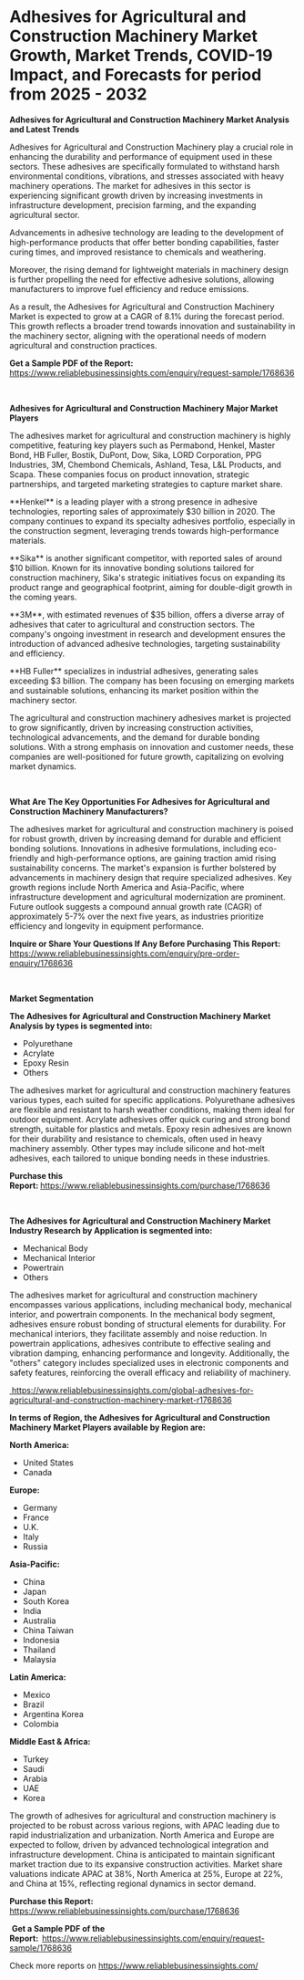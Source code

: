<p><h1>Adhesives for Agricultural and Construction Machinery Market Growth, Market Trends, COVID-19 Impact, and Forecasts for period from 2025 - 2032</h1></p><p><strong>Adhesives for Agricultural and Construction Machinery Market Analysis and Latest Trends</strong></p>
<p><p>Adhesives for Agricultural and Construction Machinery play a crucial role in enhancing the durability and performance of equipment used in these sectors. These adhesives are specifically formulated to withstand harsh environmental conditions, vibrations, and stresses associated with heavy machinery operations. The market for adhesives in this sector is experiencing significant growth driven by increasing investments in infrastructure development, precision farming, and the expanding agricultural sector. </p><p>Advancements in adhesive technology are leading to the development of high-performance products that offer better bonding capabilities, faster curing times, and improved resistance to chemicals and weathering. </p><p>Moreover, the rising demand for lightweight materials in machinery design is further propelling the need for effective adhesive solutions, allowing manufacturers to improve fuel efficiency and reduce emissions. </p><p>As a result, the Adhesives for Agricultural and Construction Machinery Market is expected to grow at a CAGR of 8.1% during the forecast period. This growth reflects a broader trend towards innovation and sustainability in the machinery sector, aligning with the operational needs of modern agricultural and construction practices.</p></p>
<p><strong>Get a Sample PDF of the Report:&nbsp;</strong> <a href="https://www.reliablebusinessinsights.com/enquiry/request-sample/1768636?utm_campaign=1950&utm_medium=2&utm_source=Github&utm_content=ia&utm_term=02022025&utm_id=adhesives-for-agricultural-and-construction-machinery">https://www.reliablebusinessinsights.com/enquiry/request-sample/1768636</a></p>
<p>&nbsp;</p>
<p><strong>Adhesives for Agricultural and Construction Machinery Major Market Players</strong></p>
<p><p>The adhesives market for agricultural and construction machinery is highly competitive, featuring key players such as Permabond, Henkel, Master Bond, HB Fuller, Bostik, DuPont, Dow, Sika, LORD Corporation, PPG Industries, 3M, Chembond Chemicals, Ashland, Tesa, L&L Products, and Scapa. These companies focus on product innovation, strategic partnerships, and targeted marketing strategies to capture market share.</p><p>**Henkel** is a leading player with a strong presence in adhesive technologies, reporting sales of approximately $30 billion in 2020. The company continues to expand its specialty adhesives portfolio, especially in the construction segment, leveraging trends towards high-performance materials.</p><p>**Sika** is another significant competitor, with reported sales of around $10 billion. Known for its innovative bonding solutions tailored for construction machinery, Sika's strategic initiatives focus on expanding its product range and geographical footprint, aiming for double-digit growth in the coming years.</p><p>**3M**, with estimated revenues of $35 billion, offers a diverse array of adhesives that cater to agricultural and construction sectors. The company's ongoing investment in research and development ensures the introduction of advanced adhesive technologies, targeting sustainability and efficiency.</p><p>**HB Fuller** specializes in industrial adhesives, generating sales exceeding $3 billion. The company has been focusing on emerging markets and sustainable solutions, enhancing its market position within the machinery sector.</p><p>The agricultural and construction machinery adhesives market is projected to grow significantly, driven by increasing construction activities, technological advancements, and the demand for durable bonding solutions. With a strong emphasis on innovation and customer needs, these companies are well-positioned for future growth, capitalizing on evolving market dynamics.</p></p>
<p>&nbsp;</p>
<p><strong>What Are The Key Opportunities For Adhesives for Agricultural and Construction Machinery Manufacturers?</strong></p>
<p><p>The adhesives market for agricultural and construction machinery is poised for robust growth, driven by increasing demand for durable and efficient bonding solutions. Innovations in adhesive formulations, including eco-friendly and high-performance options, are gaining traction amid rising sustainability concerns. The market's expansion is further bolstered by advancements in machinery design that require specialized adhesives. Key growth regions include North America and Asia-Pacific, where infrastructure development and agricultural modernization are prominent. Future outlook suggests a compound annual growth rate (CAGR) of approximately 5-7% over the next five years, as industries prioritize efficiency and longevity in equipment performance.</p></p>
<p><strong>Inquire or Share Your Questions If Any Before Purchasing This Report:</strong> <a href="https://www.reliablebusinessinsights.com/enquiry/pre-order-enquiry/1768636?utm_campaign=1950&utm_medium=2&utm_source=Github&utm_content=ia&utm_term=02022025&utm_id=adhesives-for-agricultural-and-construction-machinery">https://www.reliablebusinessinsights.com/enquiry/pre-order-enquiry/1768636</a></p>
<p>&nbsp;</p>
<p><strong>Market Segmentation</strong></p>
<p><strong>The Adhesives for Agricultural and Construction Machinery Market Analysis by types is segmented into:</strong></p>
<p><ul><li>Polyurethane</li><li>Acrylate</li><li>Epoxy Resin</li><li>Others</li></ul></p>
<p><p>The adhesives market for agricultural and construction machinery features various types, each suited for specific applications. Polyurethane adhesives are flexible and resistant to harsh weather conditions, making them ideal for outdoor equipment. Acrylate adhesives offer quick curing and strong bond strength, suitable for plastics and metals. Epoxy resin adhesives are known for their durability and resistance to chemicals, often used in heavy machinery assembly. Other types may include silicone and hot-melt adhesives, each tailored to unique bonding needs in these industries.</p></p>
<p><strong>Purchase this Report:&nbsp;</strong><a href="https://www.reliablebusinessinsights.com/purchase/1768636?utm_campaign=1950&utm_medium=2&utm_source=Github&utm_content=ia&utm_term=02022025&utm_id=adhesives-for-agricultural-and-construction-machinery">https://www.reliablebusinessinsights.com/purchase/1768636</a></p>
<p>&nbsp;</p>
<p><strong>The Adhesives for Agricultural and Construction Machinery Market Industry Research by Application is segmented into:</strong></p>
<p><ul><li>Mechanical Body</li><li>Mechanical Interior</li><li>Powertrain</li><li>Others</li></ul></p>
<p><p>The adhesives market for agricultural and construction machinery encompasses various applications, including mechanical body, mechanical interior, and powertrain components. In the mechanical body segment, adhesives ensure robust bonding of structural elements for durability. For mechanical interiors, they facilitate assembly and noise reduction. In powertrain applications, adhesives contribute to effective sealing and vibration damping, enhancing performance and longevity. Additionally, the "others" category includes specialized uses in electronic components and safety features, reinforcing the overall efficacy and reliability of machinery.</p></p>
<p><a href="https://www.reliablebusinessinsights.com/global-adhesives-for-agricultural-and-construction-machinery-market-r1768636?utm_campaign=1950&utm_medium=2&utm_source=Github&utm_content=ia&utm_term=02022025&utm_id=adhesives-for-agricultural-and-construction-machinery">&nbsp;https://www.reliablebusinessinsights.com/global-adhesives-for-agricultural-and-construction-machinery-market-r1768636</a></p>
<p><strong>In terms of Region, the Adhesives for Agricultural and Construction Machinery Market Players available by Region are:</strong></p>
<p>
    <p> <strong> North America: </strong>
        <ul>
            <li>United States</li>
            <li>Canada</li>
        </ul>
        </p> 
    <p> <strong> Europe: </strong>
        <ul>
            <li>Germany</li>
            <li>France</li>
            <li>U.K.</li>
            <li>Italy</li>
            <li>Russia</li>
        </ul>
        </p> 
    <p> <strong> Asia-Pacific: </strong>
        <ul>
            <li>China</li>
            <li>Japan</li>
            <li>South Korea</li>
            <li>India</li>
            <li>Australia</li>
            <li>China Taiwan</li>
            <li>Indonesia</li>
            <li>Thailand</li>
            <li>Malaysia</li>
        </ul>
        </p> 
    <p> <strong> Latin America: </strong>
        <ul>
            <li>Mexico</li>
            <li>Brazil</li>
            <li>Argentina Korea</li>
            <li>Colombia</li>
        </ul>
        </p> 
    <p> <strong> Middle East & Africa: </strong>
        <ul>
            <li>Turkey</li>
            <li>Saudi</li>
            <li>Arabia</li>
            <li>UAE</li>
            <li>Korea</li>
        </ul>
    </p>
    </p>
<p><p>The growth of adhesives for agricultural and construction machinery is projected to be robust across various regions, with APAC leading due to rapid industrialization and urbanization. North America and Europe are expected to follow, driven by advanced technological integration and infrastructure development. China is anticipated to maintain significant market traction due to its expansive construction activities. Market share valuations indicate APAC at 38%, North America at 25%, Europe at 22%, and China at 15%, reflecting regional dynamics in sector demand.</p></p>
<p><strong>Purchase this Report: </strong><a href="https://www.reliablebusinessinsights.com/purchase/1768636?utm_campaign=1950&utm_medium=2&utm_source=Github&utm_content=ia&utm_term=02022025&utm_id=adhesives-for-agricultural-and-construction-machinery">https://www.reliablebusinessinsights.com/purchase/1768636</a></p>
<p>&nbsp;<strong>Get a Sample PDF of the Report:&nbsp;&nbsp;</strong><a href="https://www.reliablebusinessinsights.com/enquiry/request-sample/1768636?utm_campaign=1950&utm_medium=2&utm_source=Github&utm_content=ia&utm_term=02022025&utm_id=adhesives-for-agricultural-and-construction-machinery">https://www.reliablebusinessinsights.com/enquiry/request-sample/1768636</a></p>
<p><strong></strong></p>
<p>Check more reports on <a href="https://www.reliablebusinessinsights.com/?utm_campaign=1950&utm_medium=2&utm_source=Github&utm_content=ia&utm_term=02022025&utm_id=adhesives-for-agricultural-and-construction-machinery">https://www.reliablebusinessinsights.com/</a></p>